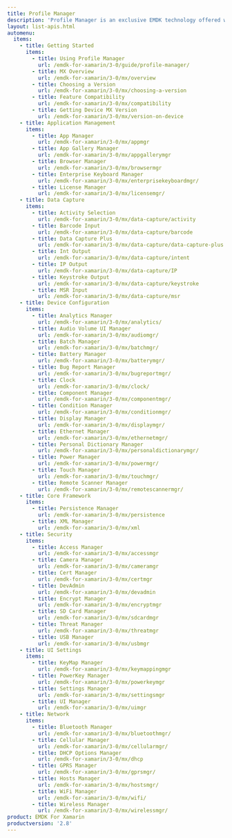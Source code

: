 ```yaml
---
title: Profile Manager
description: 'Profile Manager is an exclusive EMDK technology offered within your IDE, providing a GUI based development tool. This allows you to write fewer lines of code resulting in reduced development time, effort and errors.'
layout: list-apis.html
automenu:
  items:
    - title: Getting Started
      items:
        - title: Using Profile Manager
          url: /emdk-for-xamarin/3-0/guide/profile-manager/
        - title: MX Overview
          url: /emdk-for-xamarin/3-0/mx/overview
        - title: Choosing a Version
          url: /emdk-for-xamarin/3-0/mx/choosing-a-version
        - title: Feature Compatibility
          url: /emdk-for-xamarin/3-0/mx/compatibility
        - title: Getting Device MX Version
          url: /emdk-for-xamarin/3-0/mx/version-on-device
    - title: Application Management
      items:
        - title: App Manager
          url: /emdk-for-xamarin/3-0/mx/appmgr
        - title: App Gallery Manager
          url: /emdk-for-xamarin/3-0/mx/appgallerymgr
        - title: Browser Manager
          url: /emdk-for-xamarin/3-0/mx/browsermgr
        - title: Enterprise Keyboard Manager
          url: /emdk-for-xamarin/3-0/mx/enterprisekeyboardmgr/
        - title: License Manager
          url: /emdk-for-xamarin/3-0/mx/licensemgr/
    - title: Data Capture
      items:
        - title: Activity Selection
          url: /emdk-for-xamarin/3-0/mx/data-capture/activity
        - title: Barcode Input
          url: /emdk-for-xamarin/3-0/mx/data-capture/barcode
        - title: Data Capture Plus
          url: /emdk-for-xamarin/3-0/mx/data-capture/data-capture-plus
        - title: Int Output
          url: /emdk-for-xamarin/3-0/mx/data-capture/intent
        - title: IP Output
          url: /emdk-for-xamarin/3-0/mx/data-capture/IP
        - title: Keystroke Output
          url: /emdk-for-xamarin/3-0/mx/data-capture/keystroke
        - title: MSR Input
          url: /emdk-for-xamarin/3-0/mx/data-capture/msr
    - title: Device Configuration
      items:
        - title: Analytics Manager
          url: /emdk-for-xamarin/3-0/mx/analytics/
        - title: Audio Volume UI Manager
          url: /emdk-for-xamarin/3-0/mx/audiomgr/
        - title: Batch Manager
          url: /emdk-for-xamarin/3-0/mx/batchmgr/
        - title: Battery Manager
          url: /emdk-for-xamarin/3-0/mx/batterymgr/
        - title: Bug Report Manager
          url: /emdk-for-xamarin/3-0/mx/bugreportmgr/
        - title: Clock
          url: /emdk-for-xamarin/3-0/mx/clock/
        - title: Component Manager
          url: /emdk-for-xamarin/3-0/mx/componentmgr/
        - title: Condition Manager
          url: /emdk-for-xamarin/3-0/mx/conditionmgr/
        - title: Display Manager
          url: /emdk-for-xamarin/3-0/mx/displaymgr/
        - title: Ethernet Manager
          url: /emdk-for-xamarin/3-0/mx/ethernetmgr/
        - title: Personal Dictionary Manager
          url: /emdk-for-xamarin/3-0/mx/personaldictionarymgr/
        - title: Power Manager
          url: /emdk-for-xamarin/3-0/mx/powermgr/
        - title: Touch Manager
          url: /emdk-for-xamarin/3-0/mx/touchmgr/
        - title: Remote Scanner Manager
          url: /emdk-for-xamarin/3-0/mx/remotescannermgr/
    - title: Core Framework
      items:
        - title: Persistence Manager
          url: /emdk-for-xamarin/3-0/mx/persistence
        - title: XML Manager
          url: /emdk-for-xamarin/3-0/mx/xml
    - title: Security
      items:
        - title: Access Manager
          url: /emdk-for-xamarin/3-0/mx/accessmgr
        - title: Camera Manager
          url: /emdk-for-xamarin/3-0/mx/cameramgr
        - title: Cert Manager
          url: /emdk-for-xamarin/3-0/mx/certmgr
        - title: DevAdmin
          url: /emdk-for-xamarin/3-0/mx/devadmin
        - title: Encrypt Manager
          url: /emdk-for-xamarin/3-0/mx/encryptmgr
        - title: SD Card Manager
          url: /emdk-for-xamarin/3-0/mx/sdcardmgr
        - title: Threat Manager
          url: /emdk-for-xamarin/3-0/mx/threatmgr
        - title: USB Manager
          url: /emdk-for-xamarin/3-0/mx/usbmgr
    - title: UI Settings
      items:
        - title: KeyMap Manager
          url: /emdk-for-xamarin/3-0/mx/keymappingmgr
        - title: PowerKey Manager
          url: /emdk-for-xamarin/3-0/mx/powerkeymgr
        - title: Settings Manager
          url: /emdk-for-xamarin/3-0/mx/settingsmgr
        - title: UI Manager
          url: /emdk-for-xamarin/3-0/mx/uimgr
    - title: Network
      items:
        - title: Bluetooth Manager
          url: /emdk-for-xamarin/3-0/mx/bluetoothmgr/
        - title: Cellular Manager
          url: /emdk-for-xamarin/3-0/mx/cellularmgr/
        - title: DHCP Options Manager
          url: /emdk-for-xamarin/3-0/mx/dhcp
        - title: GPRS Manager
          url: /emdk-for-xamarin/3-0/mx/gprsmgr/
        - title: Hosts Manager
          url: /emdk-for-xamarin/3-0/mx/hostsmgr/
        - title: WiFi Manager
          url: /emdk-for-xamarin/3-0/mx/wifi/
        - title: Wireless Manager
          url: /emdk-for-xamarin/3-0/mx/wirelessmgr/
product: EMDK For Xamarin
productversion: '2.8'
---
```
















